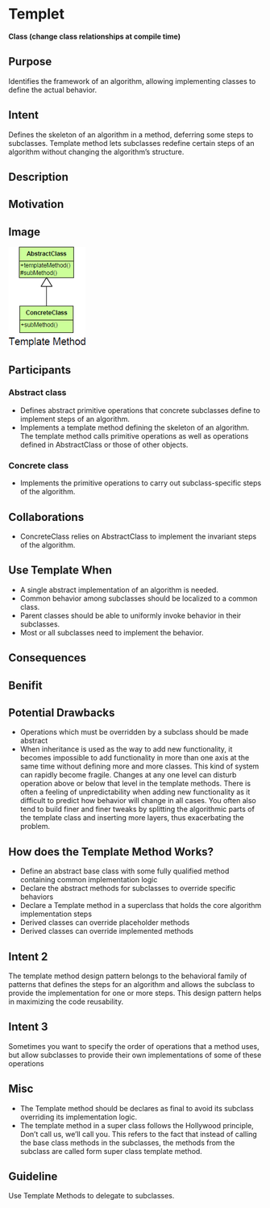 # Templet #

**Class (change class relationships at compile time)**

## Purpose ##

Identifies the framework of an algorithm, allowing implementing classes to define the actual behavior.

## Intent ##

Defines the skeleton of an algorithm in a method, deferring some steps to subclasses. Template method lets subclasses redefine certain steps of an algorithm without changing the algorithm’s structure.

## Description ##

## Motivation ##

## Image ##

![alt text](./Images/Template-1.md.png "Template Design Pattern")

## Participants ##

### Abstract class

+   Defines abstract primitive operations that concrete subclasses define to implement steps of an algorithm.
+   Implements a template method defining the skeleton of an algorithm. The template method calls primitive operations as well as operations defined in AbstractClass or those of other objects.

### Concrete class

+   Implements the primitive operations to carry out subclass-specific steps of the algorithm.

## Collaborations ##

+   ConcreteClass relies on AbstractClass to implement the invariant steps of the algorithm.

## Use Template When ##

+   A single abstract implementation of an algorithm is needed.
+   Common behavior among subclasses should be localized to a common class.
+   Parent classes should be able to uniformly invoke behavior in their subclasses.
+   Most or all subclasses need to implement the behavior.

## Consequences ##

## Benifit

## Potential Drawbacks ##

+   Operations which must be overridden by a subclass should be made abstract
+   When inheritance is used as the way to add new functionality, it becomes impossible to add functionality in more than one axis at the same time without defining more and more classes.  This kind of system can rapidly become fragile. Changes at any one level can disturb operation above or below that level in the template methods. There is often a feeling of unpredictability when adding new functionality as it difficult to predict how behavior will change in all cases. You often also tend to build finer and finer tweaks by splitting the algorithmic parts of the template class and inserting more layers, thus exacerbating the problem.

## How does the Template Method Works?

+   Define an abstract base class with some fully qualified method containing common implementation logic
+   Declare the abstract methods for subclasses to override specific behaviors
+   Declare a Template method in a superclass that holds the core algorithm implementation steps
+   Derived classes can override placeholder methods
+   Derived classes can override implemented methods

## Intent 2

The template method design pattern belongs to the behavioral family of patterns that defines the steps for an algorithm and allows the subclass to provide the implementation for one or more steps. This design pattern helps in maximizing the code reusability.

## Intent 3

Sometimes you want to specify the order of operations that a method uses, but allow subclasses to provide their own implementations of some of these operations

## Misc

+   The Template method should be declares as final to avoid its subclass overriding its implementation logic.
+   The template method in a super class follows the Hollywood principle, Don’t call us, we’ll call you. This refers to the fact that instead of calling the base class methods in the subclasses, the methods from the subclass are called form super class template method.

## Guideline

Use Template Methods to delegate to subclasses.

